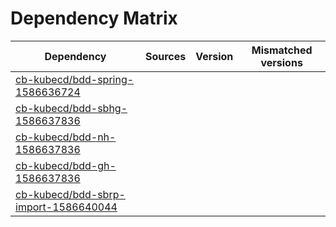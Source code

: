 # Dependency Matrix

Dependency | Sources | Version | Mismatched versions
---------- | ------- | ------- | -------------------
[cb-kubecd/bdd-spring-1586636724](https://github.com/cb-kubecd/bdd-spring-1586636724.git) |  | []() | 
[cb-kubecd/bdd-sbhg-1586637836](https://github.com/cb-kubecd/bdd-sbhg-1586637836.git) |  | []() | 
[cb-kubecd/bdd-nh-1586637836](https://github.com/cb-kubecd/bdd-nh-1586637836.git) |  | []() | 
[cb-kubecd/bdd-gh-1586637836](https://github.com/cb-kubecd/bdd-gh-1586637836.git) |  | []() | 
[cb-kubecd/bdd-sbrp-import-1586640044](https://github.com/cb-kubecd/bdd-sbrp-import-1586640044.git) |  | []() | 
